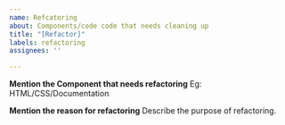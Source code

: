 ```yaml
---
name: Refcatoring
about: Components/code code that needs cleaning up
title: "[Refactor]"
labels: refactoring
assignees: ''

---
```


**Mention the Component that needs refactoring**
Eg: HTML/CSS/Documentation

**Mention the reason for refactoring**
Describe the purpose of refactoring.
